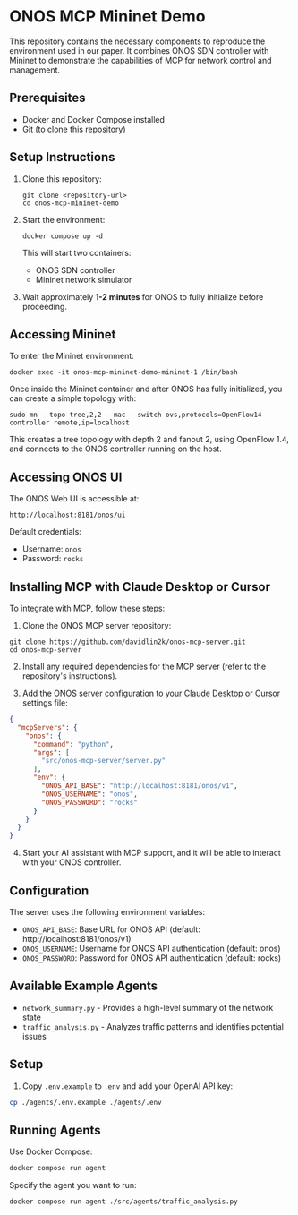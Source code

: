 # ONOS MCP Mininet Demo

This repository contains the necessary components to reproduce the environment used in our paper. It combines ONOS SDN controller with Mininet to demonstrate the capabilities of MCP for network control and management.

## Prerequisites

- Docker and Docker Compose installed
- Git (to clone this repository)

## Setup Instructions

1. Clone this repository:
   ```
   git clone <repository-url>
   cd onos-mcp-mininet-demo
   ```

2. Start the environment:
   ```
   docker compose up -d
   ```

   This will start two containers:
   - ONOS SDN controller
   - Mininet network simulator

3. Wait approximately **1-2 minutes** for ONOS to fully initialize before proceeding.

## Accessing Mininet

To enter the Mininet environment:

```
docker exec -it onos-mcp-mininet-demo-mininet-1 /bin/bash
```

Once inside the Mininet container and after ONOS has fully initialized, you can create a simple topology with:

```
sudo mn --topo tree,2,2 --mac --switch ovs,protocols=OpenFlow14 --controller remote,ip=localhost
```

This creates a tree topology with depth 2 and fanout 2, using OpenFlow 1.4, and connects to the ONOS controller running on the host.

## Accessing ONOS UI

The ONOS Web UI is accessible at:
```
http://localhost:8181/onos/ui
```

Default credentials:
- Username: `onos`
- Password: `rocks`

## Installing MCP with Claude Desktop or Cursor

To integrate with MCP, follow these steps:

1. Clone the ONOS MCP server repository:
```
git clone https://github.com/davidlin2k/onos-mcp-server.git
cd onos-mcp-server
```

2. Install any required dependencies for the MCP server (refer to the repository's instructions).

3. Add the ONOS server configuration to your [Claude Desktop](https://modelcontextprotocol.io/quickstart/user) or [Cursor](https://docs.cursor.com/context/model-context-protocol) settings file:

```json
{
  "mcpServers": {
    "onos": {
      "command": "python",
      "args": [
        "src/onos-mcp-server/server.py"
      ],
      "env": {
        "ONOS_API_BASE": "http://localhost:8181/onos/v1",
        "ONOS_USERNAME": "onos",
        "ONOS_PASSWORD": "rocks"
      }
    }
  }
}
```

4. Start your AI assistant with MCP support, and it will be able to interact with your ONOS controller.

## Configuration
The server uses the following environment variables:
- `ONOS_API_BASE`: Base URL for ONOS API (default: http://localhost:8181/onos/v1)
- `ONOS_USERNAME`: Username for ONOS API authentication (default: onos)
- `ONOS_PASSWORD`: Password for ONOS API authentication (default: rocks)

## Available Example Agents

- `network_summary.py` - Provides a high-level summary of the network state
- `traffic_analysis.py` - Analyzes traffic patterns and identifies potential issues

## Setup

1. Copy `.env.example` to `.env` and add your OpenAI API key:
```bash
cp ./agents/.env.example ./agents/.env
```

## Running Agents

Use Docker Compose:
```bash
docker compose run agent
```

Specify the agent you want to run:
```bash
docker compose run agent ./src/agents/traffic_analysis.py
```
